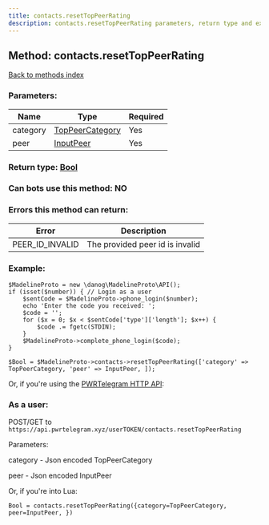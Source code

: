 ```yaml
---
title: contacts.resetTopPeerRating
description: contacts.resetTopPeerRating parameters, return type and example
---
```

## Method: contacts.resetTopPeerRating  
[Back to methods index](index.md)


### Parameters:

| Name     |    Type       | Required |
|----------|---------------|----------|
|category|[TopPeerCategory](../types/TopPeerCategory.md) | Yes|
|peer|[InputPeer](../types/InputPeer.md) | Yes|


### Return type: [Bool](../types/Bool.md)

### Can bots use this method: **NO**


### Errors this method can return:

| Error    | Description   |
|----------|---------------|
|PEER_ID_INVALID|The provided peer id is invalid|

### Example:


```
$MadelineProto = new \danog\MadelineProto\API();
if (isset($number)) { // Login as a user
    $sentCode = $MadelineProto->phone_login($number);
    echo 'Enter the code you received: ';
    $code = '';
    for ($x = 0; $x < $sentCode['type']['length']; $x++) {
        $code .= fgetc(STDIN);
    }
    $MadelineProto->complete_phone_login($code);
}

$Bool = $MadelineProto->contacts->resetTopPeerRating(['category' => TopPeerCategory, 'peer' => InputPeer, ]);
```

Or, if you're using the [PWRTelegram HTTP API](https://pwrtelegram.xyz):



### As a user:

POST/GET to `https://api.pwrtelegram.xyz/userTOKEN/contacts.resetTopPeerRating`

Parameters:

category - Json encoded TopPeerCategory

peer - Json encoded InputPeer




Or, if you're into Lua:

```
Bool = contacts.resetTopPeerRating({category=TopPeerCategory, peer=InputPeer, })
```

